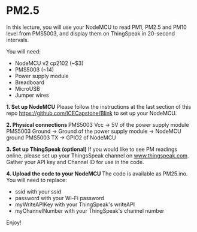 # PM2.5

In this lecture, you will use your NodeMCU to read PM1, PM2.5 and PM10 level from PMS5003, and display them on ThingSpeak in 20-second intervals. 

You will need:

- NodeMCU v2 cp2102 (~$3)
- PMS5003 (~14)
- Power supply module 
- Breadboard
- MicroUSB
- Jumper wires

<b>1. Set up NodeMCU</b>
Please follow the instructions at the last section of this repo https://github.com/ICECapstone/Blink to set up your NodeMCU. 

<b>2. Physical connections </b>
PMS5003 Vcc -> 5V of the power supply module
PMS5003 Ground -> Ground of the power supply module -> NodeMCU ground
PMS5003 TX -> GPIO2 of NodeMCU

<b>3. Set up ThingSpeak (optional) </b>
If you would like to see PM readings online, please set up your ThingsSpeak channel on www.thingspeak.com.  Gather your API key and Channel ID for use in the code.

<b>4. Upload the code to your NodeMCU </b>
The code is available as PM25.ino.  You will need to replace:
- ssid with your ssid
- password with your Wi-Fi password
- myWriteAPIKey with your ThingSpeak's writeAPI 
- myChannelNumber with your ThingSpeak's channel number

Enjoy!
